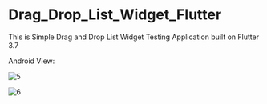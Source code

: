 # Drag_Drop_List_Widget_Flutter

This is Simple Drag and Drop List Widget Testing Application built on Flutter 3.7

Android View:

![5](https://user-images.githubusercontent.com/98497929/226147556-70c79ced-c69e-4507-a205-6844457e880f.PNG)

![6](https://user-images.githubusercontent.com/98497929/226147560-dd067867-71c5-453e-bfb2-15816a595ce2.PNG)
